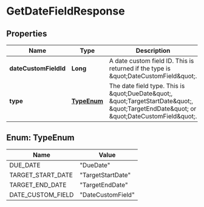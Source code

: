 

# GetDateFieldResponse


## Properties

| Name | Type | Description | Notes |
|------------ | ------------- | ------------- | -------------|
|**dateCustomFieldId** | **Long** | A date custom field ID. This is returned if the type is \&quot;DateCustomField\&quot;. |  [optional] |
|**type** | [**TypeEnum**](#TypeEnum) | The date field type. This is \&quot;DueDate\&quot;, \&quot;TargetStartDate\&quot;, \&quot;TargetEndDate\&quot; or \&quot;DateCustomField\&quot;. |  |



## Enum: TypeEnum

| Name | Value |
|---- | -----|
| DUE_DATE | &quot;DueDate&quot; |
| TARGET_START_DATE | &quot;TargetStartDate&quot; |
| TARGET_END_DATE | &quot;TargetEndDate&quot; |
| DATE_CUSTOM_FIELD | &quot;DateCustomField&quot; |




